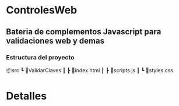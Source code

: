 # ControlesWeb

## Bateria de complementos Javascript para validaciones web y demas

### Estructura del proyecto
📦src
┗ 📂ValidarClaves
┃ ┣ 📜index.html
┃ ┣ 📜scripts.js
┃ ┗ 📜styles.css


# Detalles
